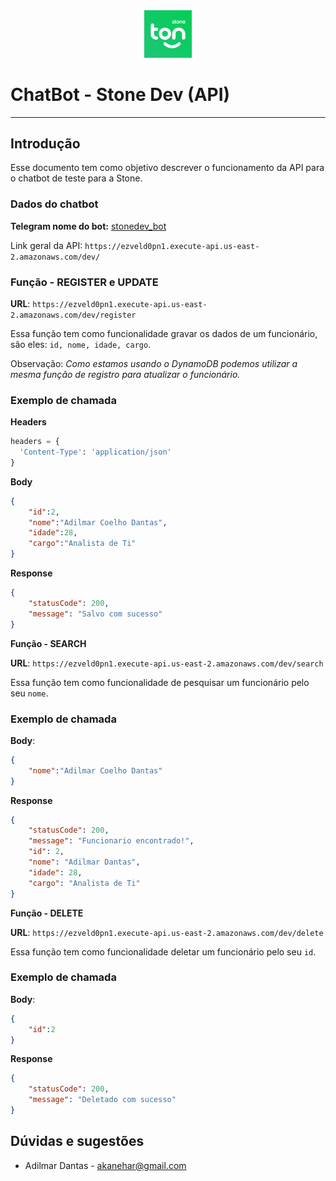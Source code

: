 <center><img width="15%" alt="stone" src="https://raw.githubusercontent.com/Adilmar/stone/main/images/logo.png">
</center>

# ChatBot - Stone Dev (API) 

------

## Introdução

Esse documento tem como objetivo descrever o funcionamento da API para o chatbot de teste para a Stone.

### Dados  do chatbot 

**Telegram nome do bot:** [stonedev_bot](https://web.telegram.org/#/im?p=@stonedev_bot) 

Link geral da API: `https://ezveld0pn1.execute-api.us-east-2.amazonaws.com/dev/`



###  Função - REGISTER  e UPDATE

**URL**: `https://ezveld0pn1.execute-api.us-east-2.amazonaws.com/dev/register`

Essa função tem como funcionalidade gravar os dados de um funcionário, são eles: `id, nome, idade, cargo`.

Observação: *Como estamos usando o DynamoDB podemos utilizar a mesma função de registro para atualizar o funcionário.* 

### Exemplo de chamada 

**Headers**

```python
headers = {
  'Content-Type': 'application/json'
}
```

**Body** 

```json
{
    "id":2,
    "nome":"Adilmar Coelho Dantas",
    "idade":28,
    "cargo":"Analista de Ti"
}
```

**Response**

```json
{
    "statusCode": 200,
    "message": "Salvo com sucesso"
}
```

**Função - SEARCH**

**URL**: `https://ezveld0pn1.execute-api.us-east-2.amazonaws.com/dev/search`

Essa função tem como funcionalidade de pesquisar um funcionário pelo seu `nome`.

### Exemplo de chamada 

**Body**:

```json
{
    "nome":"Adilmar Coelho Dantas"
}
```

**Response**

```json
{
    "statusCode": 200,
    "message": "Funcionario encontrado!",
    "id": 2,
    "nome": "Adilmar Dantas",
    "idade": 28,
    "cargo": "Analista de Ti"
}
```

**Função - DELETE**

**URL**: `https://ezveld0pn1.execute-api.us-east-2.amazonaws.com/dev/delete`

Essa função tem como funcionalidade deletar um funcionário pelo seu `id`.

### Exemplo de chamada 

**Body**:

```json
{
    "id":2
}
```

**Response**

```json
{
    "statusCode": 200,
    "message": "Deletado com sucesso"
}
```



## Dúvidas e sugestões 

- Adilmar Dantas - akanehar@gmail.com